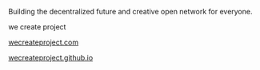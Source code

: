 Building the decentralized future and creative open network for everyone.

we create project

[wecreateproject.com](https://wecreateproject.com/)

[wecreateproject.github.io](https://wecreateproject.github.io/)
